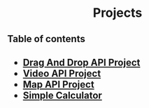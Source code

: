 <div align="center">
<h1>Projects</h1>
</div>

<h2>Table of contents<h2>

  - [Drag And Drop API Project](https://github.com/mazenadel19/drag-and-drop-API)
  - [Video API Project](https://github.com/mazenadel19/Video-API-Project)
  - [Map API Project](https://github.com/mazenadel19/map-API)
  - [Simple Calculator](https://github.com/mazenadel19/simple-calculator)